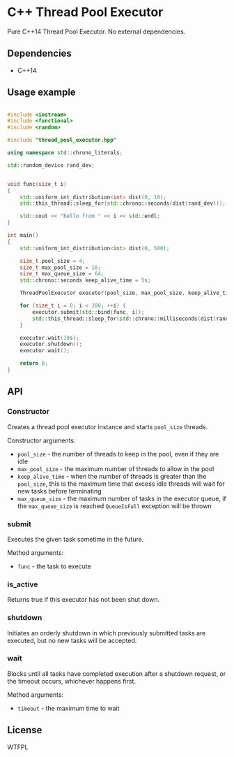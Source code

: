 # C++ Thread Pool Executor

Pure C++14 Thread Pool Executor. No external dependencies.

## Dependencies

* C++14



## Usage example

```c++

#include <iostream>
#include <functional>
#include <random>

#include "thread_pool_executor.hpp"

using namespace std::chrono_literals;

std::random_device rand_dev;


void func(size_t i)
{
    std::uniform_int_distribution<int> dist(0, 10);
    std::this_thread::sleep_for(std::chrono::seconds(dist(rand_dev)));

    std::cout << "hello from " << i << std::endl;
}

int main()
{
    std::uniform_int_distribution<int> dist(0, 500);

    size_t pool_size = 4;
    size_t max_pool_size = 16;    
    size_t max_queue_size = 64;
    std::chrono::seconds keep_alive_time = 5s;

    ThreadPoolExecutor executor(pool_size, max_pool_size, keep_alive_time, max_queue_size);

    for (size_t i = 0; i < 200; ++i) {
        executor.submit(std::bind(func, i));
        std::this_thread::sleep_for(std::chrono::milliseconds(dist(rand_dev)));
    }

    executor.wait(10s);
    executor.shutdown();
    executor.wait();

    return 0;
}

```


## API

### Constructor

Creates a thread pool executor instance and starts `pool_size` threads.

Constructor arguments:

- `pool_size` - the number of threads to keep in the pool, even if they are idle
- `max_pool_size` - the maximum number of threads to allow in the pool
- `keep_alive_time` - when the number of threads is greater than the `pool_size`, this is the maximum time that excess idle threads will wait for new tasks before terminating
- `max_queue_size` - the maximum number of tasks in the executor queue, if the `max_queue_size` is reached `QueueIsFull` exception will be thrown

### submit

Executes the given task sometime in the future.

Method arguments:

- `func` - the task to execute

### is_active

Returns true if this executor has not been shut down.

### shutdown

Initiates an orderly shutdown in which previously submitted tasks are executed, but no new tasks will be accepted.

### wait

Blocks until all tasks have completed execution after a shutdown request, or the timeout occurs, whichever happens first.

Method arguments:

- `timeout` - the maximum time to wait

## License

WTFPL
